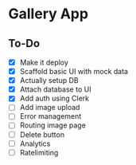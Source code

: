 # Gallery App

## To-Do

- [x] Make it deploy
- [x] Scaffold basic UI with mock data
- [x] Actually setup DB
- [x] Attach database to UI
- [x] Add auth using Clerk
- [ ] Add image upload
- [ ] Error management
- [ ] Routing image page
- [ ] Delete button
- [ ] Analytics
- [ ] Ratelimiting
